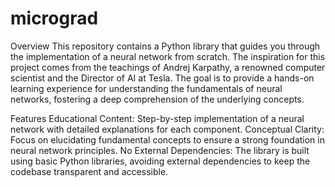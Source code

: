 # micrograd

Overview
This repository contains a Python library that guides you through the implementation of a neural network from scratch. The inspiration for this project comes from the teachings of Andrej Karpathy, a renowned computer scientist and the Director of AI at Tesla. The goal is to provide a hands-on learning experience for understanding the fundamentals of neural networks, fostering a deep comprehension of the underlying concepts.

Features
Educational Content: Step-by-step implementation of a neural network with detailed explanations for each component.
Conceptual Clarity: Focus on elucidating fundamental concepts to ensure a strong foundation in neural network principles.
No External Dependencies: The library is built using basic Python libraries, avoiding external dependencies to keep the codebase transparent and accessible.
